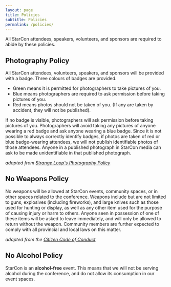 ```yaml
---
layout: page
title: Policies
subtitle: Policies
permalink: /policies/
---
```


All StarCon attendees, speakers, volunteers, and sponsors are required to abide by these policies.

## Photography Policy

All StarCon attendees, volunteers, speakers, and sponsors will be provided with a badge. Three colours of badges are provided.

- Green means it is permitted for photographers to take pictures of you.
- Blue means photographers are required to ask permission before taking pictures of you.
- Red means photos should not be taken of you. (If any are taken by accident, they will not be published).

If no badge is visible, photographers will ask permission before taking pictures of you. Photographers will avoid taking any pictures of anyone wearing a red badge and ask anyone wearing a blue badge. Since it is not possible to always correctly identify badges, if photos are taken of red or blue badge-wearing attendees, we will not publish identifiable photos of those attendees. Anyone in a published photograph in StarCon media can ask to be made unidentifiable in that published photograph.

*adapted from [Strange Loop's Photography Policy](https://www.thestrangeloop.com/policies.html)*

## No Weapons Policy

No weapons will be allowed at StarCon events, community spaces, or in other spaces related to the conference. Weapons include but are not limited to guns, explosives (including fireworks), and large knives such as those used for hunting or display, as well as any other item used for the purpose of causing injury or harm to others. Anyone seen in possession of one of these items will be asked to leave immediately, and will only be allowed to return without the weapon. Community members are further expected to comply with all provincial and local laws on this matter.

*adapted from the [Citizen Code of Conduct](http://citizencodeofconduct.org/)*

## No Alcohol Policy

StarCon is an **alcohol-free** event. This means that we will not be serving alcohol during the conference, and do not allow its consumption in our event spaces.
